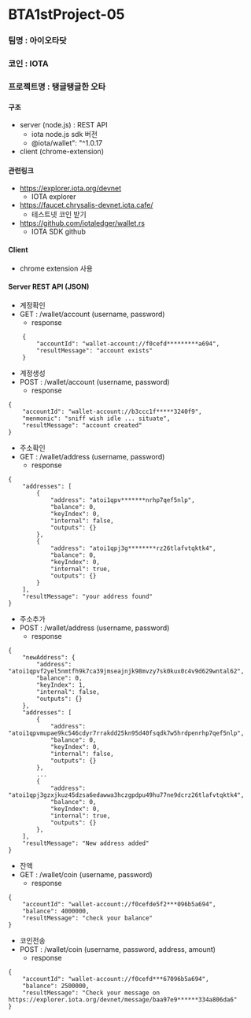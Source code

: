 # BTA1stProject-05

### 팀명 : 아이오타닷
### 코인 : IOTA
### 프로젝트명 : 탱글탱글한 오타

#### 구조
- server (node.js) : REST API
  - iota node.js sdk 버전
  - @iota/wallet": "^1.0.17
- client (chrome-extension)


#### 관련링크
- https://explorer.iota.org/devnet
  - IOTA explorer
- https://faucet.chrysalis-devnet.iota.cafe/
  - 테스트넷 코인 받기
- https://github.com/iotaledger/wallet.rs
  - IOTA SDK github

#### Client
- chrome extension 사용

#### Server REST API (JSON)
- 계정확인
- GET : /wallet/account (username, password)
  - response

```
    {
        "accountId": "wallet-account://f0cefd*********a694",
        "resultMessage": "account exists"
    }
```

- 계정생성
- POST : /wallet/account (username, password)
  - response
```
{
    "accountId": "wallet-account://b3ccc1f*****3240f9",
    "menmonic": "sniff wish idle ... situate",
    "resultMessage": "account created"
}
```

- 주소확인
- GET : /wallet/address (username, password)
  - response
```
{
    "addresses": [
        {
            "address": "atoi1qpv*******nrhp7qef5nlp",
            "balance": 0,
            "keyIndex": 0,
            "internal": false,
            "outputs": {}
        },
        {
            "address": "atoi1qpj3g********rz26tlafvtqktk4",
            "balance": 0,
            "keyIndex": 0,
            "internal": true,
            "outputs": {}
        }
    ],
    "resultMessage": "your address found"
}
```

- 주소추가
- POST : /wallet/address (username, password)
  - response
```
{
    "newAddress": {
        "address": "atoi1qpvf2yel5nmtfh9k7ca39jmseajnjk98mvzy7sk0kux0c4v9d629wntal62",
        "balance": 0,
        "keyIndex": 1,
        "internal": false,
        "outputs": {}
    },
    "addresses": [
        {
            "address": "atoi1qpvmupae9kc546cdyr7rrakdd25kn95d40fsqdk7w5hrdpenrhp7qef5nlp",
            "balance": 0,
            "keyIndex": 0,
            "internal": false,
            "outputs": {}
        },
        ...
        {
            "address": "atoi1qpj3gzxjkuz45dzsa6edawwa3hczgpdpu49hu77ne9dcrz26tlafvtqktk4",
            "balance": 0,
            "keyIndex": 0,
            "internal": true,
            "outputs": {}
        },
    ],
    "resultMessage": "New address added"
}
```

- 잔액
- GET : /wallet/coin (username, password)
  - response
```
{
    "accountId": "wallet-account://f0cefde5f2***096b5a694",
    "balance": 4000000,
    "resultMessage": "check your balance"
}
```

- 코인전송
- POST : /wallet/coin (username, password, address, amount)
  - response
```
{
    "accountId": "wallet-account://f0cefd***67096b5a694",
    "balance": 2500000,
    "resultMessage": "Check your message on https://explorer.iota.org/devnet/message/baa97e9******334a806da6"
}
```